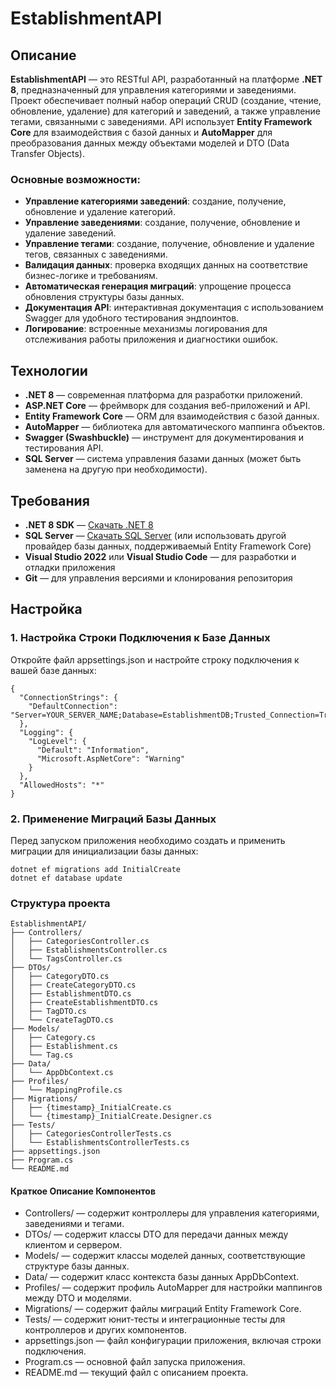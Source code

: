 # EstablishmentAPI

## Описание

**EstablishmentAPI** — это RESTful API, разработанный на платформе **.NET 8**, предназначенный для управления категориями и заведениями. Проект обеспечивает полный набор операций CRUD (создание, чтение, обновление, удаление) для категорий и заведений, а также управление тегами, связанными с заведениями. API использует **Entity Framework Core** для взаимодействия с базой данных и **AutoMapper** для преобразования данных между объектами моделей и DTO (Data Transfer Objects).

### Основные возможности:

- **Управление категориями заведений**: создание, получение, обновление и удаление категорий.
- **Управление заведениями**: создание, получение, обновление и удаление заведений.
- **Управление тегами**: создание, получение, обновление и удаление тегов, связанных с заведениями.
- **Валидация данных**: проверка входящих данных на соответствие бизнес-логике и требованиям.
- **Автоматическая генерация миграций**: упрощение процесса обновления структуры базы данных.
- **Документация API**: интерактивная документация с использованием Swagger для удобного тестирования эндпоинтов.
- **Логирование**: встроенные механизмы логирования для отслеживания работы приложения и диагностики ошибок.

## Технологии

- **.NET 8** — современная платформа для разработки приложений.
- **ASP.NET Core** — фреймворк для создания веб-приложений и API.
- **Entity Framework Core** — ORM для взаимодействия с базой данных.
- **AutoMapper** — библиотека для автоматического маппинга объектов.
- **Swagger (Swashbuckle)** — инструмент для документирования и тестирования API.
- **SQL Server** — система управления базами данных (может быть заменена на другую при необходимости).

## Требования

- **.NET 8 SDK** — [Скачать .NET 8](https://dotnet.microsoft.com/download/dotnet/8.0)
- **SQL Server** — [Скачать SQL Server](https://www.microsoft.com/en-us/sql-server/sql-server-downloads) (или использовать другой провайдер базы данных, поддерживаемый Entity Framework Core)
- **Visual Studio 2022** или **Visual Studio Code** — для разработки и отладки приложения
- **Git** — для управления версиями и клонирования репозитория

## Настройка

### 1. Настройка Строки Подключения к Базе Данных
Откройте файл appsettings.json и настройте строку подключения к вашей базе данных:
```
{
  "ConnectionStrings": {
    "DefaultConnection": "Server=YOUR_SERVER_NAME;Database=EstablishmentDB;Trusted_Connection=True;MultipleActiveResultSets=true"
  },
  "Logging": {
    "LogLevel": {
      "Default": "Information",
      "Microsoft.AspNetCore": "Warning"
    }
  },
  "AllowedHosts": "*"
}
```
### 2. Применение Миграций Базы Данных
Перед запуском приложения необходимо создать и применить миграции для инициализации базы данных:
```
dotnet ef migrations add InitialCreate
dotnet ef database update
```
### Структура проекта
```
EstablishmentAPI/
├── Controllers/
│   ├── CategoriesController.cs
│   ├── EstablishmentsController.cs
│   └── TagsController.cs
├── DTOs/
│   ├── CategoryDTO.cs
│   ├── CreateCategoryDTO.cs
│   ├── EstablishmentDTO.cs
│   ├── CreateEstablishmentDTO.cs
│   ├── TagDTO.cs
│   └── CreateTagDTO.cs
├── Models/
│   ├── Category.cs
│   ├── Establishment.cs
│   └── Tag.cs
├── Data/
│   └── AppDbContext.cs
├── Profiles/
│   └── MappingProfile.cs
├── Migrations/
│   ├── {timestamp}_InitialCreate.cs
│   └── {timestamp}_InitialCreate.Designer.cs
├── Tests/
│   ├── CategoriesControllerTests.cs
│   └── EstablishmentsControllerTests.cs
├── appsettings.json
├── Program.cs
└── README.md
```
#### Краткое Описание Компонентов
- Controllers/ — содержит контроллеры для управления категориями, заведениями и тегами.  
- DTOs/ — содержит классы DTO для передачи данных между клиентом и сервером.  
- Models/ — содержит классы моделей данных, соответствующие структуре базы данных.  
- Data/ — содержит класс контекста базы данных AppDbContext.  
- Profiles/ — содержит профиль AutoMapper для настройки маппингов между DTO и моделями.  
- Migrations/ — содержит файлы миграций Entity Framework Core.  
- Tests/ — содержит юнит-тесты и интеграционные тесты для контроллеров и других компонентов.  
- appsettings.json — файл конфигурации приложения, включая строки подключения.  
- Program.cs — основной файл запуска приложения.  
- README.md — текущий файл с описанием проекта.  
